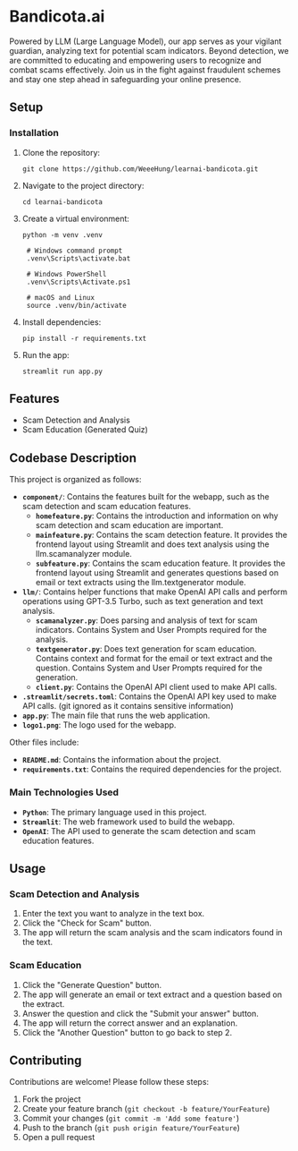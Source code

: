 # Bandicota.ai

Powered by LLM (Large Language Model), our app serves as your vigilant guardian, analyzing text for potential scam indicators. 
Beyond detection, we are committed to educating and empowering users to recognize and combat scams effectively. 
Join us in the fight against fraudulent schemes and stay one step ahead in safeguarding your online presence.


## Setup

### Installation
1. Clone the repository:
   ```
   git clone https://github.com/WeeeHung/learnai-bandicota.git
   ```
2. Navigate to the project directory:
   ```
   cd learnai-bandicota
   ```
3. Create a virtual environment:
   ```
   python -m venv .venv

    # Windows command prompt
    .venv\Scripts\activate.bat

    # Windows PowerShell
    .venv\Scripts\Activate.ps1

    # macOS and Linux
    source .venv/bin/activate
   ```
4. Install dependencies:
    ```
    pip install -r requirements.txt
    ```
5. Run the app:
    ```
    streamlit run app.py
    ```

## Features

- Scam Detection and Analysis
- Scam Education (Generated Quiz)

## Codebase Description

This project is organized as follows:

- **`component/`**: Contains the features built for the webapp, such as the scam detection and scam education features.
    - **`homefeature.py`**: Contains the introduction and information on why scam detection and scam education are important.
    - **`mainfeature.py`**: Contains the scam detection feature. It provides the frontend layout using Streamlit and does text analysis using the llm.scamanalyzer module.
    - **`subfeature.py`**: Contains the scam education feature. It provides the frontend layout using Streamlit and generates questions based on email or text extracts using the llm.textgenerator module.
- **`llm/`**: Contains helper functions that make OpenAI API calls and perform operations using GPT-3.5 Turbo, such as text generation and text analysis.
    - **`scamanalyzer.py`**: Does parsing and analysis of text for scam indicators. Contains System and User Prompts required for the analysis.
    - **`textgenerator.py`**: Does text generation for scam education. Contains context and format for the email or text extract and the question. Contains System and User Prompts required for the generation.
    - **`client.py`**: Contains the OpenAI API client used to make API calls.
- **`.streamlit/secrets.toml`**: Contains the OpenAI API key used to make API calls. (git ignored as it contains sensitive information) 
- **`app.py`**: The main file that runs the web application.
- **`logo1.png`**: The logo used for the webapp.

Other files include:
- **`README.md`**: Contains the information about the project.
- **`requirements.txt`**: Contains the required dependencies for the project.


### Main Technologies Used

- **`Python`**: The primary language used in this project.
- **`Streamlit`**: The web framework used to build the webapp.
- **`OpenAI`**: The API used to generate the scam detection and scam education features.

## Usage

### Scam Detection and Analysis

1. Enter the text you want to analyze in the text box.
2. Click the "Check for Scam" button.
3. The app will return the scam analysis and the scam indicators found in the text.

### Scam Education

1. Click the "Generate Question" button.
2. The app will generate an email or text extract and a question based on the extract.
3. Answer the question and click the "Submit your answer" button.
4. The app will return the correct answer and an explanation.
5. Click the "Another Question" button to go back to step 2.

## Contributing

Contributions are welcome! Please follow these steps:

1. Fork the project
2. Create your feature branch (`git checkout -b feature/YourFeature`)
3. Commit your changes (`git commit -m 'Add some feature'`)
4. Push to the branch (`git push origin feature/YourFeature`)
5. Open a pull request